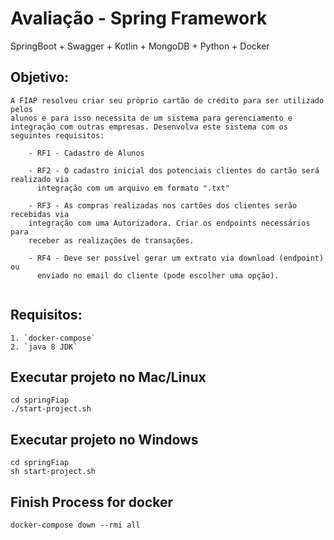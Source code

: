 # Avaliação - Spring Framework

SpringBoot + Swagger + Kotlin + MongoDB + Python + Docker

## Objetivo:
```
A FIAP resolveu criar seu próprio cartão de crédito para ser utilizado pelos
alunos e para isso necessita de um sistema para gerenciamento e
integração com outras empresas. Desenvolva este sistema com os
seguintes requisitos:

    - RF1 - Cadastro de Alunos
    
    - RF2 - O cadastro inicial dos potenciais clientes do cartão será realizado via
      integração com um arquivo em formato ".txt"
      
    - RF3 - As compras realizadas nos cartões dos clientes serão recebidas via
    integração com uma Autorizadora. Criar os endpoints necessários para
    receber as realizações de transações.
    
    - RF4 - Deve ser possível gerar um extrato via download (endpoint) ou
      enviado no email do cliente (pode escolher uma opção).
   
```

## Requisitos:
```
1. `docker-compose`
2. `java 8 JDK`
```

## Executar projeto no Mac/Linux
```
cd springFiap
./start-project.sh
```

## Executar projeto no Windows
```
cd springFiap
sh start-project.sh
```

## Finish Process for docker
```
docker-compose down --rmi all
```
